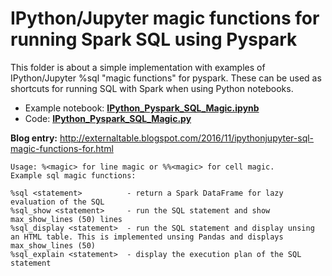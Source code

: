 # IPython/Jupyter magic functions for running Spark SQL using Pyspark

This folder is about a simple implementation with examples of IPython/Jupyter %sql "magic functions" for pyspark. These can be used as shortcuts for running SQL with Spark when using Python notebooks.

- Example notebook: [**IPython_Pyspark_SQL_Magic.ipynb**](IPython_Pyspark_SQL_Magic.ipynb)
- Code: [**IPython_Pyspark_SQL_Magic.py**](IPython_Pyspark_SQL_Magic.py)

**Blog entry:** http://externaltable.blogspot.com/2016/11/ipythonjupyter-sql-magic-functions-for.html

```
Usage: %<magic> for line magic or %%<magic> for cell magic.
Example sql magic functions:

%sql <statement>          - return a Spark DataFrame for lazy evaluation of the SQL
%sql_show <statement>     - run the SQL statement and show max_show_lines (50) lines 
%sql_display <statement>  - run the SQL statement and display unsing an HTML table. This is implemented unsing Pandas and displays max_show_lines (50)
%sql_explain <statement>  - display the execution plan of the SQL statement
```

